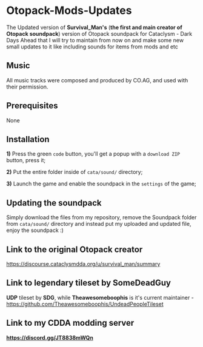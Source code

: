 # Otopack-Mods-Updates
The Updated version of **Survival_Man's** (**the first and main creator of Otopack soundpack**)  version of Otopack soundpack for Cataclysm - Dark Days Ahead that I will try to maintain from now on and make some new small updates to it like including sounds for items from mods and etc

## Music 
All music tracks were composed and produced by CO.AG, and used with their permission.

## Prerequisites 
None

## Installation
**1)** Press the green `code` button, you'll get a popup with a `download ZIP` button, press it;

**2)** Put the entire folder inside of `cata/sound/` directory;

**3)** Launch the game and enable the soundpack in the `settings` of the game;

## Updating the soundpack
Simply download the files from my repository, remove the Soundpack folder from `cata/sound/` directory and instead put my uploaded and updated file, enjoy the soundpack :)

## Link to the original Otopack creator
https://discourse.cataclysmdda.org/u/survival_man/summary

## Link to legendary tileset by SomeDeadGuy

**UDP** tileset by **SDG**, while **Theawesomeboophis** is it's current maintainer - https://github.com/Theawesomeboophis/UndeadPeopleTileset 

## Link to my CDDA modding server

**https://discord.gg/JT8838mWQn**
